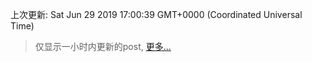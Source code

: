 
  
 上次更新: Sat Jun 29 2019 17:00:39 GMT+0000 (Coordinated Universal Time) 

 > 仅显示一小时内更新的post, [更多...](screenshots/)
  